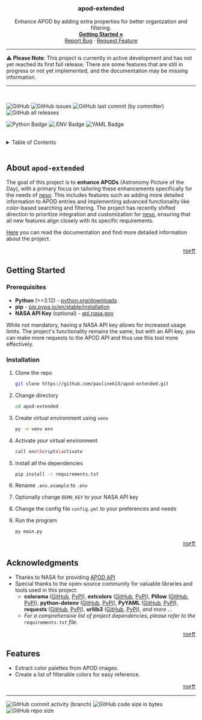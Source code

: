 <a id="readme-top"></a>
<div align="center">
<h3 align="center">apod-extended</h3>

  <p align="center">
    Enhance APOD by adding extra properties for better organization and filtering.
    <br />
    <a href="#getting-started"><strong>Getting Started »</strong></a>
    <br />
    <a href="https://github.com/paulinek13/apod-extended/issues">Report Bug</a>
    ·
    <a href="https://github.com/paulinek13/apod-extended/issues">Request Feature</a>
  </p>
</div>

---

⚠️ **Please Note**: This project is currently in active development and has not yet reached its first full release. There are some features that are still in progress or not yet implemented, and the documentation may be missing information.

---

<br />

![GitHub](https://img.shields.io/github/license/paulinek13/apod-extended?style=for-the-badge)
![GitHub issues](https://img.shields.io/github/issues/paulinek13/apod-extended?style=for-the-badge)
![GitHub last commit (by committer)](https://img.shields.io/github/last-commit/paulinek13/apod-extended?style=for-the-badge)
![GitHub all releases](https://img.shields.io/github/downloads/paulinek13/apod-extended/total?style=for-the-badge)

![Python Badge](https://img.shields.io/badge/Python-3776AB?logo=python&logoColor=fff&style=for-the-badge)
![.ENV Badge](https://img.shields.io/badge/.ENV-ECD53F?logo=dotenv&logoColor=000&style=for-the-badge)
![YAML Badge](https://img.shields.io/badge/YAML-CB171E?logo=yaml&logoColor=fff&style=for-the-badge)

<br />

<details>
  <summary>Table of Contents</summary>
  <ol>
    <li><a href="#about-apod-extended">About `apod-extended`</a></li>
    <li>
      <a href="#getting-started">Getting Started</a>
      <ul>
        <li><a href="#prerequisites">Prerequisites</a></li>
        <li><a href="#installation">Installation</a></li>
      </ul>
    </li>
    <li><a href="#acknowledgments">Acknowledgments</a></li>
    <li><a href="#features">Features</a></li>
  </ol>
</details>

<br />

## About `apod-extended`

The goal of this project is to **enhance APODs** (Astronomy Picture of the Day), with a primary focus on tailoring these enhancements specifically for the needs of [neso](https://github.com/paulinek13/neso). This includes features such as adding more detailed information to APOD entries and implementing advanced functionality like color-based searching and filtering. The project has recently shifted direction to prioritize integration and customization for [neso](https://github.com/paulinek13/neso), ensuring that all new features align closely with its specific requirements.

[Here](/docs/README.md) you can read the documentation and find more detailed information about the project.

<p align="right"><a href="#readme-top">ᴛᴏᴘ⇈</a></p>

## Getting Started

### Prerequisites

- **Python** (>=3.12) - [python.org/downloads](https://www.python.org/downloads/)
- **pip** - [pip.pypa.io/en/stable/installation](https://pip.pypa.io/en/stable/installation/)
- **NASA API Key** (optional) - [api.nasa.gov](https://api.nasa.gov/)

While not mandatory, having a NASA API key allows for increased usage limits. The project's functionality remains the same, but with an API key, you can make more requests to the APOD API and thus use this tool more effectively.

### Installation

1. Clone the repo

    ```sh
    git clone https://github.com/paulinek13/apod-extended.git
    ```
2. Change directory
    ```sh
    cd apod-extended
    ```
3. Create virtual environment using `venv`
    ```sh
    py -m venv env
    ```
4. Activate your virtual environment
    ```sh
    call env\Scripts\activate
    ```
5. Install all the dependencies
    ```sh
    pip install -r requirements.txt
    ```
6. Rename `.env.example` to `.env`
7. Optionally change `DEMO_KEY` to your NASA API key
8. Change the config file `config.yml` to your preferences and needs
9. Run the program
    ```sh
    py main.py
    ```

<p align="right"><a href="#readme-top">ᴛᴏᴘ⇈</a></p>

## Acknowledgments

- Thanks to NASA for providing [APOD API](https://github.com/nasa/apod-api)
- Special thanks to the open-source community for valuable libraries and tools used in this project:
  - **colorama** ([GitHub](https://github.com/tartley/colorama), [PyPI](https://pypi.org/project/colorama/)), **extcolors** ([GitHub](https://github.com/CairX/extract-colors-py), [PyPI](https://pypi.org/project/extcolors/)), **Pillow** ([GitHub](https://github.com/python-pillow/Pillow), [PyPI](https://pypi.org/project/Pillow/)), **python-dotenv** ([GitHub](https://github.com/theskumar/python-dotenv), [PyPI](https://pypi.org/project/python-dotenv/)), **PyYAML** ([GitHub](https://github.com/yaml/pyyaml), [PyPI](https://pypi.org/project/PyYAML/)), **requests** ([GitHub](https://github.com/psf/requests), [PyPI](https://pypi.org/project/requests/)), **urllib3** ([GitHub](https://github.com/urllib3/urllib3), [PyPI](https://pypi.org/project/urllib3/)), _and more ..._
  - _For a comprehensive list of project dependencies, please refer to the `requirements.txt` file._

<p align="right"><a href="#readme-top">ᴛᴏᴘ⇈</a></p>

## Features

- Extract color palettes from APOD images.
- Create a list of filterable colors for easy reference.

<p align="right"><a href="#readme-top">ᴛᴏᴘ⇈</a></p>

---

![GitHub commit activity (branch)](https://img.shields.io/github/commit-activity/m/paulinek13/apod-extended/master?style=for-the-badge)
![GitHub code size in bytes](https://img.shields.io/github/languages/code-size/paulinek13/apod-extended?style=for-the-badge)
![GitHub repo size](https://img.shields.io/github/repo-size/paulinek13/apod-extended?style=for-the-badge)
